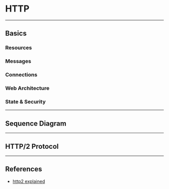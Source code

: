 # HTTP

---

## Basics

### Resources

### Messages

### Connections

### Web Architecture

### State & Security

---

## Sequence Diagram

---

## HTTP/2 Protocol

---

## References

-   [http2 explained](https://bagder.gitbooks.io/http2-explained/content)
